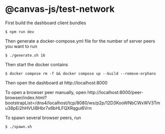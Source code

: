 # @canvas-js/test-network

First build the dashboard client bundles

```
$ npm run dev
```

Then generate a docker-compose.yml file for the number of server peers you want to run

```
$ ./generate.sh 16
```

Then start the docker contains

```
$ docker compose rm -f && docker compose up --build --remove-orphans
```

Then open the dashboard at http://localhost:8000

To open a browser peer manually, open http://localhost:8000/peer-browser/index.html?bootstrapList=/dns4/localhost/tcp/8080/ws/p2p/12D3KooWNbCWxWV3Tmu38pEi2hHVUiBHbr7x6bHLFQXRqgui6Vrn

To spawn several browser peers, run

```
$ ./spawn.sh
```
